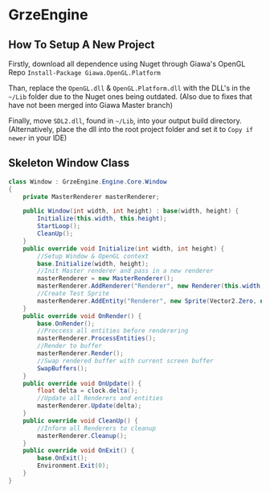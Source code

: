 # GrzeEngine

## How To Setup A New Project
Firstly, download all dependence using Nuget through Giawa's OpenGL Repo `Install-Package Giawa.OpenGL.Platform`

Than, replace the `OpenGL.dll` & `OpenGL.Platform.dll` with the DLL's in the `~/Lib` folder due to the Nuget ones being outdated. (Also due to fixes that have not been merged into Giawa Master branch)

Finally, move `SDL2.dll`, found in `~/Lib`, into your output build directory. (Alternatively, place the dll into the root project folder and set it to `Copy if newer` in your IDE)

## Skeleton Window Class

```C#
class Window : GrzeEngine.Engine.Core.Window
{
    private MasterRenderer masterRenderer;

    public Window(int width, int height) : base(width, height) {
        Initialize(this.width, this.height);
        StartLoop();
        CleanUp();
    }
    public override void Initialize(int width, int height) {
        //Setup Window & OpenGL context
        base.Initialize(width, height);
        //Init Master renderer and pass in a new renderer
        masterRenderer = new MasterRenderer();
        masterRenderer.AddRenderer("Renderer", new Renderer(this.width, this.height, new Camera2D(), new Static2DShader()));
        //Create Test Sprite
        masterRenderer.AddEntity("Renderer", new Sprite(Vector2.Zero, new Vector2(10, 10), Vector2.Zero, masterRenderer.GetShader("Renderer")));
    }
    public override void OnRender() {
        base.OnRender();
        //Proccess all entities before renderering
        masterRenderer.ProcessEntities();
        //Render to buffer
        masterRenderer.Render();
        //Swap rendered buffer with current screen buffer
        SwapBuffers();
    }
    public override void OnUpdate() {
        float delta = clock.delta();
        //Update all Renderers and entities
        masterRenderer.Update(delta);
    }
    public override void CleanUp() {
        //Inform all Renderers to cleanup
        masterRenderer.Cleanup();
    }
    public override void OnExit() {
        base.OnExit();
        Environment.Exit(0);
    }
}
```
